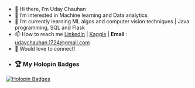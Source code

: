 - 👋 Hi there, I’m Uday Chauhan
- 👀 I’m interested in Machine learning and Data analytics
- 🌱 I’m currently learning ML algos and computer vision techniques | Java programming, SQL and Flask
- 📫 How to reach me [LinkedIn](https://www.linkedin.com/in/uday-chauhan-160237292) | [Kaggle](https://www.kaggle.com/udaychauhan04) | **Email** : udaychauhan.1724@gmail.com
- 🤝 Would love to connect!
- ### 🏆 My Holopin Badges

[![Holopin Badges](https://holopin.me/udaychauhan1724)](https://holopin.io/@udaychauhan1724)

<!---
Udaychauhan1724/Udaychauhan1724 is a ✨ special ✨ repository because its `README.md` (this file) appears on your GitHub profile.
You can click the Preview link to take a look at your changes.
--->
